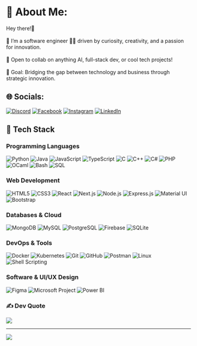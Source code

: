 # 💫 About Me:
Hey there!👋<br><br>🔭 I’m a software engineer 👨‍💻 driven by curiosity, creativity, and a passion for innovation.<br><br>🤝 Open to collab on anything AI, full-stack dev, or cool tech projects!<br><br>🎯 Goal: Bridging the gap between technology and business through strategic innovation.



## 🌐 Socials:
[![Discord](https://img.shields.io/badge/Discord-%237289DA.svg?logo=discord&logoColor=white)](https://discord.gg/koceila.) [![Facebook](https://img.shields.io/badge/Facebook-%231877F2.svg?logo=Facebook&logoColor=white)](https://facebook.com/karakoceila) [![Instagram](https://img.shields.io/badge/Instagram-%23E4405F.svg?logo=Instagram&logoColor=white)](https://instagram.com/koceila_kara) [![LinkedIn](https://img.shields.io/badge/LinkedIn-%230077B5.svg?logo=linkedin&logoColor=white)](https://linkedin.com/in/karakoceila) 


## 🚀 Tech Stack

### **Programming Languages**  
![Python](https://img.shields.io/badge/python-3670A0?style=for-the-badge&logo=python&logoColor=ffdd54) ![Java](https://img.shields.io/badge/java-%23ED8B00.svg?style=for-the-badge&logo=openjdk&logoColor=white) ![JavaScript](https://img.shields.io/badge/javascript-%23323330.svg?style=for-the-badge&logo=javascript&logoColor=%23F7DF1E) ![TypeScript](https://img.shields.io/badge/typescript-%23007ACC.svg?style=for-the-badge&logo=typescript&logoColor=white) ![C](https://img.shields.io/badge/c-%2300599C.svg?style=for-the-badge&logo=c&logoColor=white) ![C++](https://img.shields.io/badge/c++-%2300599C.svg?style=for-the-badge&logo=c%2B%2B&logoColor=white) ![C#](https://img.shields.io/badge/c%23-%23239120.svg?style=for-the-badge&logo=c-sharp&logoColor=white) ![PHP](https://img.shields.io/badge/php-%23777BB4.svg?style=for-the-badge&logo=php&logoColor=white) ![OCaml](https://img.shields.io/badge/OCaml-%23E98407.svg?style=for-the-badge&logo=ocaml&logoColor=white) ![Bash](https://img.shields.io/badge/bash-%23121011.svg?style=for-the-badge&logo=gnu-bash&logoColor=white) ![SQL](https://img.shields.io/badge/sql-%230066B8.svg?style=for-the-badge&logo=sqlite&logoColor=white)           
 

### **Web Development**  
![HTML5](https://img.shields.io/badge/html5-%23E34F26.svg?style=for-the-badge&logo=html5&logoColor=white) ![CSS3](https://img.shields.io/badge/css3-%231572B6.svg?style=for-the-badge&logo=css3&logoColor=white) ![React](https://img.shields.io/badge/react-%2320232a.svg?style=for-the-badge&logo=react&logoColor=%2361DAFB) ![Next.js](https://img.shields.io/badge/next.js-%23000000.svg?style=for-the-badge&logo=next.js&logoColor=white) ![Node.js](https://img.shields.io/badge/node.js-6DA55F?style=for-the-badge&logo=node.js&logoColor=white) ![Express.js](https://img.shields.io/badge/express.js-%23404d59.svg?style=for-the-badge&logo=express&logoColor=%2361DAFB) ![Material UI](https://img.shields.io/badge/material--ui-%230081CB.svg?style=for-the-badge&logo=mui&logoColor=white) ![Bootstrap](https://img.shields.io/badge/bootstrap-%23563D7C.svg?style=for-the-badge&logo=bootstrap&logoColor=white)    
  

### **Databases & Cloud**  
![MongoDB](https://img.shields.io/badge/MongoDB-%234ea94b.svg?style=for-the-badge&logo=mongodb&logoColor=white) ![MySQL](https://img.shields.io/badge/mysql-4479A1.svg?style=for-the-badge&logo=mysql&logoColor=white) ![PostgreSQL](https://img.shields.io/badge/postgresql-%23316192.svg?style=for-the-badge&logo=postgresql&logoColor=white) ![Firebase](https://img.shields.io/badge/firebase-a08021?style=for-the-badge&logo=firebase&logoColor=ffcd34) ![SQLite](https://img.shields.io/badge/sqlite-%23003B57.svg?style=for-the-badge&logo=sqlite&logoColor=white)  
  

### **DevOps & Tools**  
![Docker](https://img.shields.io/badge/docker-%230db7ed.svg?style=for-the-badge&logo=docker&logoColor=white) ![Kubernetes](https://img.shields.io/badge/kubernetes-%23326CE5.svg?style=for-the-badge&logo=kubernetes&logoColor=white) ![Git](https://img.shields.io/badge/git-%23F05033.svg?style=for-the-badge&logo=git&logoColor=white) ![GitHub](https://img.shields.io/badge/github-%23121011.svg?style=for-the-badge&logo=github&logoColor=white) ![Postman](https://img.shields.io/badge/postman-%23FF6C37.svg?style=for-the-badge&logo=postman&logoColor=white) ![Linux](https://img.shields.io/badge/linux-%23FCC624.svg?style=for-the-badge&logo=linux&logoColor=black) ![Shell Scripting](https://img.shields.io/badge/Shell_Scripting-%23121011.svg?style=for-the-badge&logo=gnu-bash&logoColor=white)       


### **Software & UI/UX Design**  
![Figma](https://img.shields.io/badge/figma-%23F24E1E.svg?style=for-the-badge&logo=figma&logoColor=white) ![Microsoft Project](https://img.shields.io/badge/MS%20Project-%23007ACC.svg?style=for-the-badge&logo=microsoft&logoColor=white) ![Power BI](https://img.shields.io/badge/powerbi-%23F2C811.svg?style=for-the-badge&logo=powerbi&logoColor=black)    



### ✍️ Dev Quote
![](https://quotes-github-readme.vercel.app/api?type=horizontal&theme=radical)

---
[![](https://visitcount.itsvg.in/api?id=karakoceila&icon=0&color=0)](https://visitcount.itsvg.in)

<!-- Proudly created with GPRM ( https://gprm.itsvg.in ) -->
